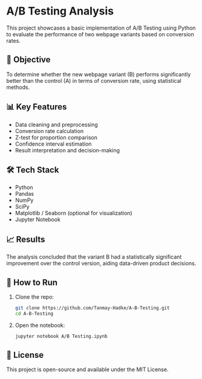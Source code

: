 # A/B Testing Analysis

This project showcases a basic implementation of A/B Testing using Python to evaluate the performance of two webpage variants based on conversion rates.

## 📌 Objective

To determine whether the new webpage variant (B) performs significantly better than the control (A) in terms of conversion rate, using statistical methods.

## 📊 Key Features

- Data cleaning and preprocessing
- Conversion rate calculation
- Z-test for proportion comparison
- Confidence interval estimation
- Result interpretation and decision-making

## 🛠️ Tech Stack

- Python
- Pandas
- NumPy
- SciPy
- Matplotlib / Seaborn (optional for visualization)
- Jupyter Notebook

## 📈 Results

The analysis concluded that the variant B had a statistically significant improvement over the control version, aiding data-driven product decisions.

## 🚀 How to Run

1. Clone the repo:

    ```bash
    git clone https://github.com/Tanmay-Hadke/A-B-Testing.git 
    cd A-B-Testing
    ```

2. Open the notebook:

    ```bash
    jupyter notebook A/B Testing.ipynb
    ```

## 📄 License

This project is open-source and available under the MIT License.
